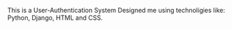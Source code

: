 This is a User-Authentication System Designed me using technoligies like: Python, Django, HTML and CSS.
